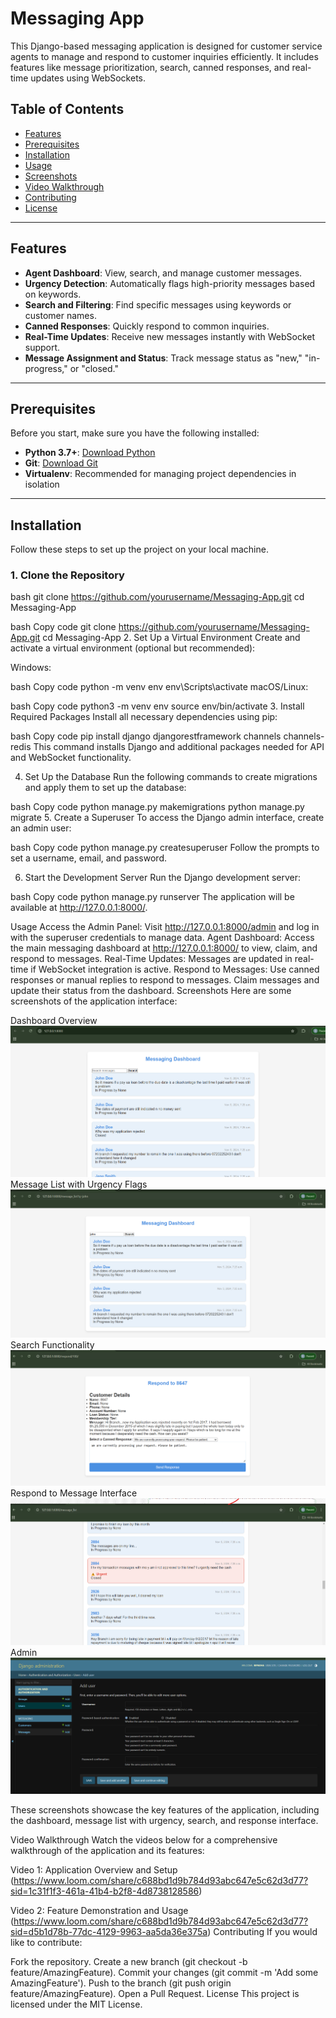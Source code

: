 # Messaging App

This Django-based messaging application is designed for customer service agents to manage and respond to customer inquiries efficiently. It includes features like message prioritization, search, canned responses, and real-time updates using WebSockets.

## Table of Contents
- [Features](#features)
- [Prerequisites](#prerequisites)
- [Installation](#installation)
- [Usage](#usage)
- [Screenshots](#screenshots)
- [Video Walkthrough](#video-walkthrough)
- [Contributing](#contributing)
- [License](#license)

---

## Features

- **Agent Dashboard**: View, search, and manage customer messages.
- **Urgency Detection**: Automatically flags high-priority messages based on keywords.
- **Search and Filtering**: Find specific messages using keywords or customer names.
- **Canned Responses**: Quickly respond to common inquiries.
- **Real-Time Updates**: Receive new messages instantly with WebSocket support.
- **Message Assignment and Status**: Track message status as "new," "in-progress," or "closed."

---

## Prerequisites

Before you start, make sure you have the following installed:

- **Python 3.7+**: [Download Python](https://www.python.org/downloads/)
- **Git**: [Download Git](https://git-scm.com/downloads)
- **Virtualenv**: Recommended for managing project dependencies in isolation

---

## Installation

Follow these steps to set up the project on your local machine.

### 1. Clone the Repository

bash
git clone https://github.com/yourusername/Messaging-App.git
cd Messaging-App

bash
Copy code
git clone https://github.com/yourusername/Messaging-App.git
cd Messaging-App
2. Set Up a Virtual Environment
Create and activate a virtual environment (optional but recommended):

Windows:

bash
Copy code
python -m venv env
env\Scripts\activate
macOS/Linux:

bash
Copy code
python3 -m venv env
source env/bin/activate
3. Install Required Packages
Install all necessary dependencies using pip:

bash
Copy code
pip install django djangorestframework channels channels-redis
This command installs Django and additional packages needed for API and WebSocket functionality.

4. Set Up the Database
Run the following commands to create migrations and apply them to set up the database:

bash
Copy code
python manage.py makemigrations
python manage.py migrate
5. Create a Superuser
To access the Django admin interface, create an admin user:

bash
Copy code
python manage.py createsuperuser
Follow the prompts to set a username, email, and password.

6. Start the Development Server
Run the Django development server:

bash
Copy code
python manage.py runserver
The application will be available at http://127.0.0.1:8000/.

Usage
Access the Admin Panel: Visit http://127.0.0.1:8000/admin and log in with the superuser credentials to manage data.
Agent Dashboard: Access the main messaging dashboard at http://127.0.0.1:8000/ to view, claim, and respond to messages.
Real-Time Updates: Messages are updated in real-time if WebSocket integration is active.
Respond to Messages: Use canned responses or manual replies to respond to messages. Claim messages and update their status from the dashboard.
Screenshots
Here are some screenshots of the application interface:

Dashboard Overview
![Message List](2.png)
Message List with Urgency Flags
![Message List](4.png)
Search Functionality
![Message List](3.png)
Respond to Message Interface
![Message List](5.png)
Admin
![Message List](1.png)

These screenshots showcase the key features of the application, including the dashboard, message list with urgency, search, and response interface.

Video Walkthrough
Watch the videos below for a comprehensive walkthrough of the application and its features:

Video 1: Application Overview and Setup
(https://www.loom.com/share/c688bd1d9b784d93abc647e5c62d3d77?sid=1c31f1f3-461a-41b4-b2f8-4d8738128586)

Video 2: Feature Demonstration and Usage
(https://www.loom.com/share/c688bd1d9b784d93abc647e5c62d3d77?sid=d5b1d78b-77dc-4129-9963-aa5da36e375a)
Contributing
If you would like to contribute:

Fork the repository.
Create a new branch (git checkout -b feature/AmazingFeature).
Commit your changes (git commit -m 'Add some AmazingFeature').
Push to the branch (git push origin feature/AmazingFeature).
Open a Pull Request.
License
This project is licensed under the MIT License.

